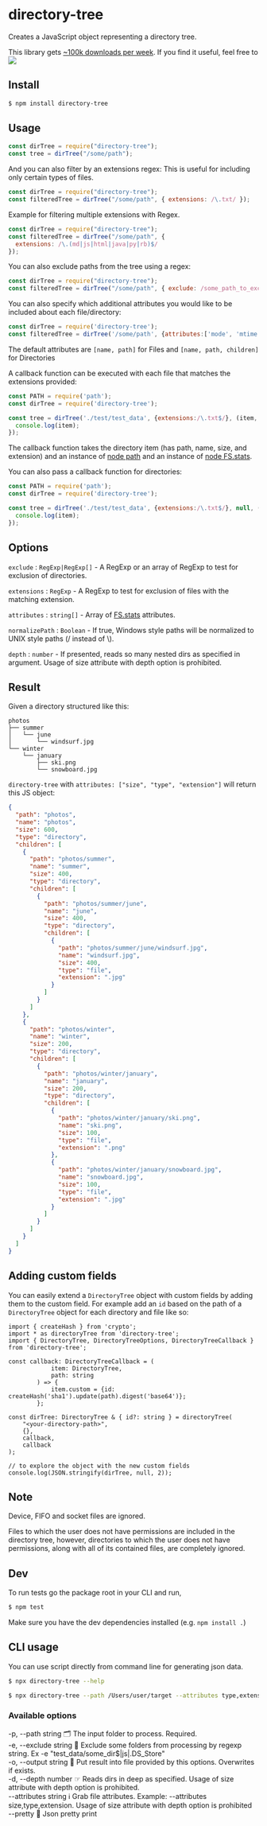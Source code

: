 # directory-tree

Creates a JavaScript object representing a directory tree.

This library gets [~100k downloads per week](http://npm-stats.org/#/directory-tree). If you find it useful, feel free to <a href="https://www.buymeacoffee.com/pxhxnsxsbn"><img src="https://img.buymeacoffee.com/button-api/?text=Buy me a coffee&emoji=&slug=pxhxnsxsbn&button_colour=FFDD00&font_colour=000000&font_family=Cookie&outline_colour=000000&coffee_colour=ffffff" /></a>

## Install

```bash
$ npm install directory-tree
```

## Usage

```js
const dirTree = require("directory-tree");
const tree = dirTree("/some/path");
```

And you can also filter by an extensions regex:
This is useful for including only certain types of files.

```js
const dirTree = require("directory-tree");
const filteredTree = dirTree("/some/path", { extensions: /\.txt/ });
```

Example for filtering multiple extensions with Regex.

```js
const dirTree = require("directory-tree");
const filteredTree = dirTree("/some/path", {
  extensions: /\.(md|js|html|java|py|rb)$/
});
```

You can also exclude paths from the tree using a regex:

```js
const dirTree = require("directory-tree");
const filteredTree = dirTree("/some/path", { exclude: /some_path_to_exclude/ });
```

You can also specify which additional attributes you would like to be included about each file/directory:

```js
const dirTree = require('directory-tree');
const filteredTree = dirTree('/some/path', {attributes:['mode', 'mtime']});
```

The default attributes are `[name, path]` for Files and `[name, path, children]` for Directories

A callback function can be executed with each file that matches the extensions provided:

```js
const PATH = require('path');
const dirTree = require('directory-tree');

const tree = dirTree('./test/test_data', {extensions:/\.txt$/}, (item, PATH, stats) => {
  console.log(item);
});
```

The callback function takes the directory item (has path, name, size, and extension) and an instance of [node path](https://nodejs.org/api/path.html) and an instance of [node FS.stats](https://nodejs.org/api/fs.html#fs_class_fs_stats).

You can also pass a callback function for directories:
```js
const PATH = require('path');
const dirTree = require('directory-tree');

const tree = dirTree('./test/test_data', {extensions:/\.txt$/}, null, (item, PATH, stats) => {
  console.log(item);
});
```

## Options

`exclude` : `RegExp|RegExp[]` - A RegExp or an array of RegExp to test for exclusion of directories.

`extensions` : `RegExp` - A RegExp to test for exclusion of files with the matching extension.

`attributes` : `string[]` - Array of [FS.stats](https://nodejs.org/api/fs.html#fs_class_fs_stats) attributes.

`normalizePath` : `Boolean` - If true, Windows style paths will be normalized to UNIX style paths (/ instead of \\).

`depth` : `number` - If presented, reads so many nested dirs as specified in argument. Usage of size attribute with depth option is prohibited.

## Result

Given a directory structured like this:

```
photos
├── summer
│   └── june
│       └── windsurf.jpg
└── winter
    └── january
        ├── ski.png
        └── snowboard.jpg
```

`directory-tree` with `attributes: ["size", "type", "extension"]`  will return this JS object:

```json
{
  "path": "photos",
  "name": "photos",
  "size": 600,
  "type": "directory",
  "children": [
    {
      "path": "photos/summer",
      "name": "summer",
      "size": 400,
      "type": "directory",
      "children": [
        {
          "path": "photos/summer/june",
          "name": "june",
          "size": 400,
          "type": "directory",
          "children": [
            {
              "path": "photos/summer/june/windsurf.jpg",
              "name": "windsurf.jpg",
              "size": 400,
              "type": "file",
              "extension": ".jpg"
            }
          ]
        }
      ]
    },
    {
      "path": "photos/winter",
      "name": "winter",
      "size": 200,
      "type": "directory",
      "children": [
        {
          "path": "photos/winter/january",
          "name": "january",
          "size": 200,
          "type": "directory",
          "children": [
            {
              "path": "photos/winter/january/ski.png",
              "name": "ski.png",
              "size": 100,
              "type": "file",
              "extension": ".png"
            },
            {
              "path": "photos/winter/january/snowboard.jpg",
              "name": "snowboard.jpg",
              "size": 100,
              "type": "file",
              "extension": ".jpg"
            }
          ]
        }
      ]
    }
  ]
}
```

## Adding custom fields
You can easily extend a `DirectoryTree` object with custom fields by adding them to the custom field.
For example add an `id` based on the path of a `DirectoryTree` object for each directory and file like so:
```
import { createHash } from 'crypto';
import * as directoryTree from 'directory-tree';
import { DirectoryTree, DirectoryTreeOptions, DirectoryTreeCallback } from 'directory-tree';

const callback: DirectoryTreeCallback = (
            item: DirectoryTree,
            path: string
        ) => {
            item.custom = {id: createHash('sha1').update(path).digest('base64')};
        };

const dirTree: DirectoryTree & { id?: string } = directoryTree(
    "<your-directory-path>",
    {},
    callback,
    callback
);

// to explore the object with the new custom fields
console.log(JSON.stringify(dirTree, null, 2));

```

## Note

Device, FIFO and socket files are ignored.

Files to which the user does not have permissions are included in the directory
tree, however, directories to which the user does not have permissions, along
with all of its contained files, are completely ignored.

## Dev

To run tests go the package root in your CLI and run,

```bash
$ npm test
```

Make sure you have the dev dependencies installed (e.g. `npm install .`)

## CLI usage

You can use script directly from command line for generating json data.

```bash
$ npx directory-tree --help
```
```bash
$ npx directory-tree --path /Users/user/target --attributes type,extension --pretty -o ./xz.json --depth 1 
```

### Available options
-p, --path string      🗂 The input folder to process. Required.                                     
-e, --exclude string   🐒 Exclude some folders from processing by regexp string. Ex -e "test_data/some_dir$|js|.DS_Store"                                            
-o, --output string    📝 Put result into file provided by this options. Overwrites if exists.       
-d, --depth number     ☞ Reads dirs in deep as specified. Usage of size attribute with depth option is prohibited.                                                                
--attributes string    ℹ️ Grab file attributes. Example: --attributes size,type,extension. Usage of size attribute with depth option is prohibited                                
--pretty               💎 Json pretty print
